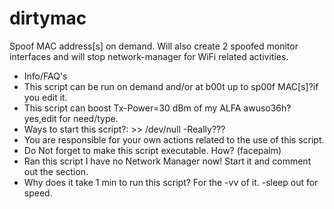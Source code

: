dirtymac
========
Spoof MAC address[s] on demand. Will also create 2 spoofed monitor interfaces and will stop network-manager for WiFi related
activities.
- Info/FAQ's                                       
- This script can be run on demand and/or at b00t up to sp00f MAC[s]?if you edit it. 
- This script can boost Tx-Power=30 dBm of my ALFA awuso36h? yes,edit for need/type.  
- Ways to start this script?: >> /dev/null -Really???                               
- You are responsible for your own actions related to the use of this script.
- Do Not forget to make this script executable. How? (facepalm)                       
- Ran this script I have no Network Manager now! Start it and comment out the section.
- Why does it take 1 min to run this script? For the -vv of it. -sleep out for speed. 



